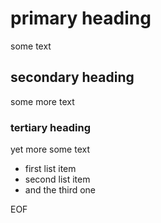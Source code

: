 # primary heading

some text

## secondary heading

some more text

### tertiary heading

yet more some text

* first list item
* second list item
* and the third one

EOF
